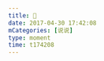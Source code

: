 ```yaml
---
title: 🍟
date: 2017-04-30 17:42:08
mCategories: [说说]
type: moment
time: t174208
---
```


<div id="pics-20170430174208"></div>

<script src="/lib/moment/pics.js"></script>
<script>
var data = [
    {"link": "2017-04-30_000000.jpeg", "type": "shuoshuo"}
];
picsRender(data, "pics-20170430174208");
</script>
